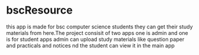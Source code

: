 # bscResource
this app is made for bsc computer science students they can get their study materials from here.The project consisit of two apps one is admin and one is for student apps admin can upload study materials like question paper and practicals and notices nd the student can view it in the main app
